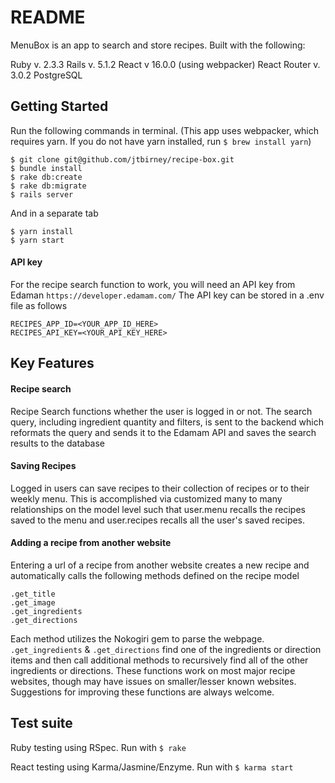 # README

MenuBox is an app to search and store recipes. Built with the following:

Ruby v. 2.3.3
Rails v. 5.1.2
React v 16.0.0 (using webpacker)
React Router v. 3.0.2
PostgreSQL

## Getting Started
Run the following commands in terminal. (This app uses webpacker, which requires yarn. If you do not have yarn installed, run `$ brew install yarn`)
```
$ git clone git@github.com/jtbirney/recipe-box.git
$ bundle install
$ rake db:create
$ rake db:migrate
$ rails server
```
And in a separate tab
```
$ yarn install
$ yarn start
```

#### API key
For the recipe search function to work, you will need an API key from Edaman `https://developer.edamam.com/`
The API key can be stored in a .env file as follows
```
RECIPES_APP_ID=<YOUR_APP_ID_HERE>
RECIPES_API_KEY=<YOUR_API_KEY_HERE>
```

## Key Features
#### Recipe search
Recipe Search functions whether the user is logged in or not. The search query, including ingredient quantity and filters, is sent to the backend which reformats the query and sends it to the Edamam API and saves the search results to the database

#### Saving Recipes
Logged in users can save recipes to their collection of recipes or to their weekly menu. This is accomplished via customized many to many relationships on the model level such that user.menu recalls the recipes saved to the menu and user.recipes recalls all the user's saved recipes.

#### Adding a recipe from another website
Entering a url of a recipe from another website creates a new recipe and automatically calls the following methods defined on the recipe model
```
.get_title
.get_image
.get_ingredients
.get_directions
```
Each method utilizes the Nokogiri gem to parse the webpage. `.get_ingredients` & `.get_directions` find one of the ingredients or direction items and then call additional methods to recursively find all of the other ingredients or directions. These functions work on most major recipe websites, though may have issues on smaller/lesser known websites. Suggestions for improving these functions are always welcome.

## Test suite
Ruby testing using RSpec. Run with `$ rake`

React testing using Karma/Jasmine/Enzyme. Run with `$ karma start`
